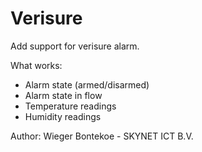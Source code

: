 # Verisure

Add support for verisure alarm.

What works:
* Alarm state (armed/disarmed)
* Alarm state in flow
* Temperature readings
* Humidity readings

Author: Wieger Bontekoe - SKYNET ICT B.V.
